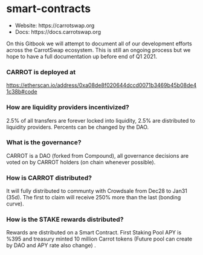 # smart-contracts
<ul> 
<li> Website: https://carrotswap.org </li>
<li> Docs: https://docs.carrotswap.org </li>
</ul>
On this Gitbook we will attempt to document all of our development efforts across the CarrotSwap ecosystem. This is still an ongoing process but we hope to have a full documentation up before end of Q1 2021.
 
### CARROT is deployed at 
https://etherscan.io/address/0xa08de8f020644dccd0071b3469b45b08de41c38b#code

### How are liquidity providers incentivized?
2.5% of all transfers are forever locked into liquidity, 2.5% are distributed to liquidity providers. Percents can be changed by the DAO.

### What is the governance?
CARROT is a DAO (forked from Compound), all governance decisions are voted on by CARROT holders (on chain whenever possible).

### How is CARROT distributed?
It will fully distributed to communty with Crowdsale from Dec28 to Jan31 (35d). The first to claim will receive 250% more than the last (bonding curve).
### How is the STAKE rewards distributed?
Rewards are distributed on a Smart Contract. First Staking Pool APY is %395 and treasury minted 10 million Carrot tokens (Future pool can create by DAO and APY rate also change) . 
